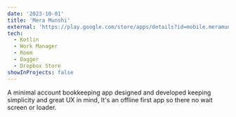 ```yaml
---
date: '2023-10-01'
title: 'Mera Munshi'
external: 'https://play.google.com/store/apps/details?id=mobile.meramunshi&hl=en-IN'
tech:
  - Kotlin
  - Work Manager
  - Room
  - Dagger
  - Dropbox Store
showInProjects: false
---
```


A minimal account bookkeeping app designed and developed keeping simplicity and great UX in mind, It's an offline first app so there no wait screen or loader.
